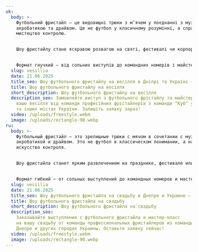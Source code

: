 ```yaml
---
uk:
  body: >-
    Футбольний фристайл – це видовищні трюки з м’ячем у поєднанні з музикою,
    акробатикою та драйвом. Це не футбол у класичному розумінні, а справжнє
    мистецтво контролю.


    Шоу фристайлу стане яскравою розвагою на святі, фестивалі чи корпоративі. Енергія, динаміка та інтерактив з глядачами створюють незабутню атмосферу.


    Формат гнучкий – від сольних виступів до командних номерів і майстер-класів. Це сучасно, ефектно й завжди вражає публіку.
  slug: vesillia
  date: 21.06.2025
  title_seo: Шоу футбольного фристайлу на весілля в Дніпрі та Україні — Команда CUBE
  title: Шоу футбольного фристайлу на весілля
  short_description: Шоу футбольного фристайлу на весілля
  description_seo: Замовляйте виступ з футбольного фрістайлу та майстер-клас на
    ваше весілля від команди професійних фрістайлерів з команди "Куб" у Дніпрі
    та інших містах України. Залишіть заявку зараз!
  video: /uploads/freestyle.webm
  image: /uploads/rectangle-90.webp
ru:
  body: >-
    Футбольный фристайл — это зрелищные трюки с мячом в сочетании с музыкой,
    акробатикой и драйвом. Это не футбол в классическом понимании, а настоящее
    искусство контроля.


    Шоу фристайла станет ярким развлечением на празднике, фестивале или корпоративе. Энергия, динамика и интерактив со зрителями создают незабываемую атмосферу.


    Формат гибкий — от сольных выступлений до командных номеров и мастер-классов. Это современно, эффектно и всегда впечатляет публику.
  slug: vesillia
  date: 21.06.2025
  title_seo: Шоу футбольного фристайла на свадьбу в Днепре и Украине — Команда CUBE
  title: Шоу футбольного фристайла на свадьбу
  short_description: Шоу футбольного фристайла на свадьбу
  description_seo:
    Заказывайте выступление с футбольного фристайла и мастер-класс
    на вашу свадьбу от команды профессиональных фристайлеров из команды "Куб" в
    Днепре и других городах Украины. Оставьте заявку сейчас!
  video: /uploads/freestyle.webm
  image: /uploads/rectangle-90.webp
---
```

